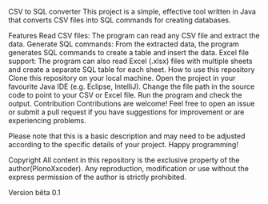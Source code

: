 CSV to SQL converter
This project is a simple, effective tool written in Java that converts CSV files into SQL commands for creating databases.

Features
Read CSV files: The program can read any CSV file and extract the data.
Generate SQL commands: From the extracted data, the program generates SQL commands to create a table and insert the data.
Excel file support: The program can also read Excel (.xlsx) files with multiple sheets and create a separate SQL table for each sheet.
How to use this repository
Clone this repository on your local machine.
Open the project in your favourite Java IDE (e.g. Eclipse, IntelliJ).
Change the file path in the source code to point to your CSV or Excel file.
Run the program and check the output.
Contribution
Contributions are welcome! Feel free to open an issue or submit a pull request if you have suggestions for improvement or are experiencing problems.

Please note that this is a basic description and may need to be adjusted according to the specific details of your project. Happy programming!

Copyright
All content in this repository is the exclusive property of the author(PlonoXxcoder). Any reproduction, modification or use without the express permission of the author is strictly prohibited.

Version bêta 0.1

